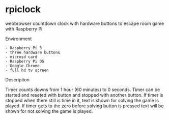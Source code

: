 # rpiclock
webbrowser countdown clock with hardware buttons to escape room game with Raspberry Pi

Environment

    - Raspberry Pi 3
    - three hardware buttons
    - microsd card
    - Raspberry Pi OS
    - Google Chrome
    - full hd tv screen

Description

Timer counts downs from 1 hour (60 minutes) to 0 seconds. Timer can be started and reseted with button and stopped with another button. If timer is stopped when there still is time in it, text is shown for solving the game is played. If timer gets to the zero before solving button is pressed text will be shown for not solving the game is played.

